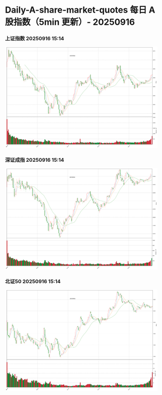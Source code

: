 
# Daily-A-share-market-quotes 每日 A 股指数（5min 更新）- 20250916

### 上证指数 20250916 15:14
![](./fig/2025/9/20250916-sh000001.png)

### 深证成指 20250916 15:14
![](./fig/2025/9/20250916-sz399001.png)

### 北证50 20250916 15:14
![](./fig/2025/9/20250916-bj899050.png)
